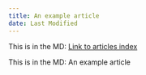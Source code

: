 ```yaml
---
title: An example article
date: Last Modified
---
```


This is in the MD: <a href="../">Link to articles index</a>

This is in the MD: An example article
